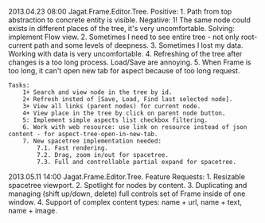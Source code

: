 2013.04.23 08:00 Jagat.Frame.Editor.Tree.
	Positive:
		1. Path from top abstraction to concrete entity is visible.
	Negative:
		1! The same node could exists in different places of the tree, it's very uncomfortable. Solving: implement Flow view.
		2. Sometimes I need to see entire tree - not only root-current path and some levels of deepness.
		3. Sometimes I lost my data. Working with data is very uncomfortable.
		4. Refreshing of the tree after changes is a too long process. Load/Save are annoying.
		5. When Frame is too long, it can't open new tab for aspect because of too long request.

	Tasks:
		1+ Search and view node in the tree by id.
		2+ Refresh insted of [Save, Load, Find last selected node].
		3+ View all links (parent nodes) for current node.
		4+ View place in the tree by click on parent node button.
		5: Implement simple aspects list checkbox filtering.
		6. Work with web resource: use link on resource instead of json content - for aspect-tree-open-in-new-tab.
		7. New spacetree implementation needed:
			7.1. Fast rendering.
			7.2. Drag, zoom in/out for spacetree.
			7.3. Full and controllable partial expand for spacetree.

2013.05.11 14:00 Jagat.Frame.Editor.Tree.
	Feature Requests:
		1. Resizable spacetree viewport.
		2. Spotlight for nodes by content.
		3. Duplicating and managing (shift up/down, delete) full controls set of Frame inside of one window.
		4. Support of complex content types: name + url, name + text, name + image.
